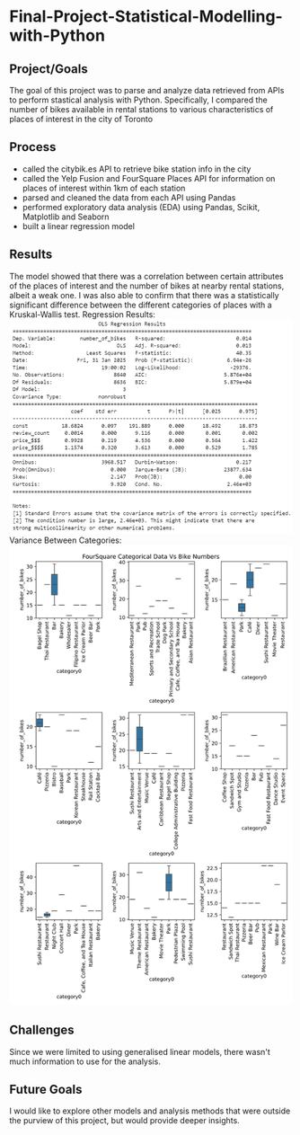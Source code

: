 # Final-Project-Statistical-Modelling-with-Python

## Project/Goals
The goal of this project was to parse and analyze data retrieved from APIs to perform stastical analysis with Python. Specifically, I compared the number of bikes available in rental stations to various characteristics of places of interest in the city of Toronto

## Process
+ called the citybik.es API to retrieve bike station info in the city
+ called the Yelp Fusion and FourSquare Places API for information on places of interest within 1km of each station
+ parsed and cleaned the data from each API using Pandas
+ performed exploratory data analysis (EDA) using Pandas, Scikit, Matplotlib and Seaborn
+ built a linear regression model 

## Results
The model showed that there was a correlation between certain attributes of the places of interest and the number of bikes at nearby rental stations, albeit a weak one. I was also able to confirm that there was a statistically significant difference between the different categories of places with a Kruskal-Wallis test.
Regression Results:
![alt text](https://github.com/Gur212/Statistical-Modelling-Project/raw/master/images/regression_results.png "Regression Results")
Variance Between Categories:
![alt text](https://github.com/Gur212/Statistical-Modelling-Project/raw/master/images/fs_bikes_cats.svg "Boxplots showing variance")
## Challenges 
Since we were limited to using generalised linear models, there wasn't much information to use for the analysis.

## Future Goals
I would like to explore other models and analysis methods that were outside the purview of this project, but would provide deeper insights.
